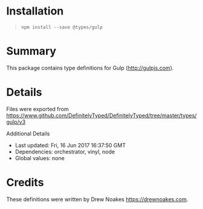 # Installation
> `npm install --save @types/gulp`

# Summary
This package contains type definitions for Gulp (http://gulpjs.com).

# Details
Files were exported from https://www.github.com/DefinitelyTyped/DefinitelyTyped/tree/master/types/gulp/v3

Additional Details
 * Last updated: Fri, 16 Jun 2017 16:37:50 GMT
 * Dependencies: orchestrator, vinyl, node
 * Global values: none

# Credits
These definitions were written by Drew Noakes <https://drewnoakes.com>.
